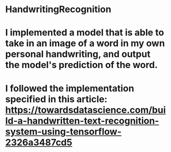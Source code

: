 # HandwritingRecognition

# I implemented a model that is able to take in an image of a word in my own personal handwriting, and output the model's prediction of the word. 
# I followed the implementation specified in this article: https://towardsdatascience.com/build-a-handwritten-text-recognition-system-using-tensorflow-2326a3487cd5

